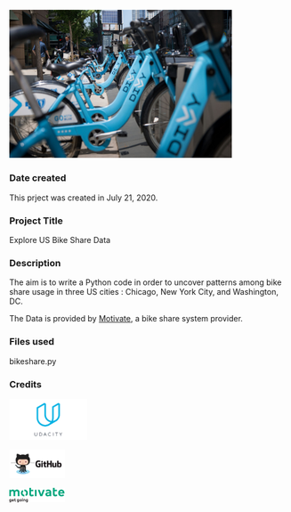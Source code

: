 <img src=images/divvy.jpg width = 400></img>
### Date created
This prject was created in July 21, 2020.

### Project Title
Explore US Bike Share Data

### Description
The aim is to write a Python code in order to uncover patterns among bike share usage in three US cities : Chicago, New York City, and Washington, DC.

The Data is provided by [Motivate](https://www.motivateco.com/), a bike share system provider.

### Files used
bikeshare.py

### Credits

[<img src=images/udacity-logo.png width = 140>](https://udacity.com)

[<img src=images/github-logo.png width = 100>](https://www.github.com)

[<img src=images/Motivate_Logo.png width = 100>](https://www.motivateco.com/)